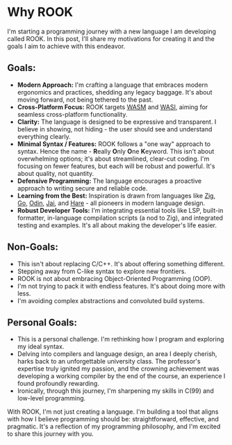 # Why ROOK

I'm starting a programming journey with a new language I am developing called ROOK. In this post, I'll share my motivations for creating it and the goals I aim to achieve with this endeavor.

## Goals:

- **Modern Approach:** I'm crafting a language that embraces modern ergonomics and practices, shedding any legacy baggage. It's about moving forward, not being tethered to the past.
- **Cross-Platform Focus:** ROOK targets [WASM](https://webassembly.org/) and [WASI](https://wasi.dev/), aiming for seamless cross-platform functionality.
- **Clarity:** The language is designed to be expressive and transparent. I believe in showing, not hiding - the user should see and understand everything clearly.
- **Minimal Syntax / Features:** ROOK follows a "one way" approach to syntax. Hence the name - **R**eally **O**nly **O**ne **K**eyword. This isn't about overwhelming options; it's about streamlined, clear-cut coding. I'm focusing on fewer features, but each will be robust and powerful. It's about quality, not quantity.
- **Defensive Programming:** The language encourages a proactive approach to writing secure and reliable code.
- **Learning from the Best:** Inspiration is drawn from languages like [Zig](https://ziglang.org/), [Go](https://golang.org/), [Odin](https://odin-lang.org/), [Jai](https://github.com/BSVino/JaiPrimer/blob/master/JaiPrimer.md), and [Hare](https://harelang.org/) - all pioneers in modern language design.
- **Robust Developer Tools:** I'm integrating essential tools like LSP, built-in formatter, in-language compilation scripts (a nod to Zig), and integrated testing and examples. It's all about making the developer's life easier.

## Non-Goals:

- This isn't about replacing C/C++. It's about offering something different.
- Stepping away from C-like syntax to explore new frontiers.
- ROOK is not about embracing Object-Oriented Programming (OOP).
- I'm not trying to pack it with endless features. It's about doing more with less.
- I'm avoiding complex abstractions and convoluted build systems. 

## Personal Goals:

- This is a personal challenge. I'm rethinking how I program and exploring my ideal syntax.
- Delving into compilers and language design, an area I deeply cherish, harks back to an unforgettable university class. The professor's expertise truly ignited my passion, and the crowning achievement was developing a working compiler by the end of the course, an experience I found profoundly rewarding.
- Ironically, through this journey, I'm sharpening my skills in C(99) and low-level programming.

With ROOK, I'm not just creating a language. I'm building a tool that aligns with how I believe programming should be: straightforward, effective, and pragmatic. It's a reflection of my programming philosophy, and I'm excited to share this journey with you.


<!---# 

Original text draft

Why ROOK

Bellow are written what I am trying to achive with this language and why I am making it.

Goals:
- Modern language that has modern ergonomics, practices and no legacy system or mindset
- Cross-platform targeting WASM and WASI
- Expressive and easy to read, nothing should be hidden from user
- Only "one way" to **SYNTACTICLY** achieve something (That why the name **R**eally **O**nly **O**ne **K**eyword language)
- Minimalistic language features but strong ones
- Defensive programming
- Taking inspiration from other modern languages that want to achieve similiar things:
    1. Zig
    2. Go
    3. Odin
    4. Jai
    5. Hare
- Good developer tools:
    1. LSP
    2. Formatter (build into toolchain)
    3. Compalation scripts are done in language itself (same as Zig), no need to learn something new
    4. Tests are part of language
    5. Examples


Non-Goals:
- Replace C/C++ 
- Be Object Oriented (OOP)
- Have tons of features
- Have similiar sintax that C 
- Having huge abstractions and complex build systems 


Personal Goals
- Trying to challenge (myself) to think how I program and how would I like to write syntax
- Learning about compilers and programming languages
- Ironicly but along the way getting better in C(99) and low level programing

--->

